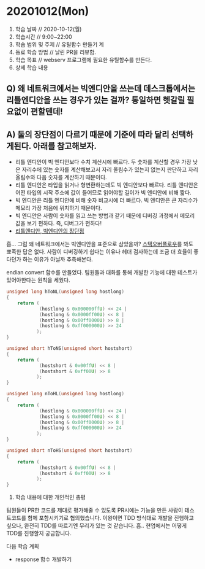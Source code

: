 # 20201012\(Mon\)

1. 학습 날짜 // 2020-10-12\(월\)
2. 학습시간 // 9:00~22:00
3. 학습 범위 및 주제 // 유틸함수 만들기 계
4. 동료 학습 방법 // 날린 PR을 리뷰함.
5. 학습 목표 // webserv 프로그램에 필요한 유틸함수를 만든다.
6. 상세 학습 내용

## Q\) 왜 네트워크에서는 빅엔디안을 쓰는데 데스크톱에서는 리틀엔디안을 쓰는 경우가 있는 걸까? 통일하면 헷갈릴 필요없이 편할텐데!

## A\) 둘의 장단점이 다르기 때문에 기준에 따라 달리 선택하게된다. 아래를 참고해보자.

* 리틀 엔디안이 빅 엔디안보다 수치 계산시에 빠르다. 두 숫자를 계산할 경우 가장 낮은 자리수에 있는 숫자를 계산해보고서 자리 올림수가 있는지 없는지 판단하고 자리 올림수와 다음 숫자를 계산하기 때문이다.
* 리틀 엔디안은 타입을 읽거나 형변환하는데도 빅 엔디안보다 빠르다. 리틀 엔디안은 어떤 타입의 시작 주소에 값이 들어므로 읽어야할 길이가 빅 엔디안에 비해 짧다.
* 빅 엔디안은 리틀 엔디안에 비해 숫자 비교시에 더 빠르다. 빅 엔디안은 큰 자리수가 메모리 가장 처음에 위치하기 때문이다.
* 빅 엔디안은 사람이 숫자를 읽고 쓰는 방법과 같기 때문에 디버깅 과정에서 메모리 값을 보기 편하다. 즉, 디버그가 편하다!
* [리틀엔디안, 빅엔디안의 장단점](https://jhnyang.tistory.com/226)

흠... 그럼 왜 네트워크에서는 빅엔디안을 표준으로 삼았을까? [스택오버플로우](https://stackoverflow.com/questions/13514614/why-is-network-byte-order-defined-to-be-big-endian)를 봐도 뾰족한 답은 없다. 사람이 디버깅하기 쉽다는 이유나 헤더 검사하는데 조금 더 효율이 좋다던가 하는 이유가 아닐까 추측해본다.

endian convert 함수를 만들었다. 팀원들과 대화를 통해 개발한 기능에 대한 테스트가 있어야한다는 원칙을 세웠다.

```cpp
unsigned long hToNL(unsigned long hostlong)
{
    return (
            (hostlong & 0x000000ffU) << 24 |
            (hostlong & 0x0000ff00U) << 8 |
            (hostlong & 0x00ff0000U) >> 8 |
            (hostlong & 0xff000000U) >> 24
           );
}

unsigned short hToNS(unsigned short hostshort)
{
    return (
            (hostshort & 0x00ffU) << 8 |
            (hostshort & 0xff00U) >> 8
           );
}

unsigned long nToHL(unsigned long hostlong)
{
    return (
            (hostlong & 0x000000ffU) << 24 |
            (hostlong & 0x0000ff00U) << 8 |
            (hostlong & 0x00ff0000U) >> 8 |
            (hostlong & 0xff000000U) >> 24
           );
}

unsigned short nToHS(unsigned short hostshort)
{
    return (
            (hostshort & 0x00ffU) << 8 |
            (hostshort & 0xff00U) >> 8
           );
}
```

1. 학습 내용에 대한 개인적인 총평

팀원들이 PR한 코드를 제대로 평가해줄 수 있도록 PR시에는 기능을 만든 사람이 테스트코드를 함께 포함시키기로 협의했습니다. 이왕이면 TDD 방식대로 개발을 진행하고 싶으나, 완전히 TDD를 따르기엔 무리가 있는 것 같습니다. 흠.. 현업에서는 어떻게 TDD를 진행할지 궁금합니다.

다음 학습 계획

* response 함수 개발하기

